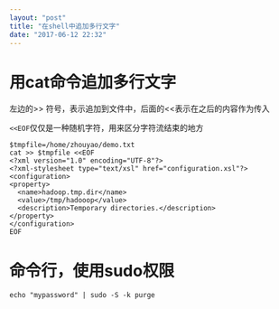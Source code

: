 ```yaml
---
layout: "post"
title: "在shell中追加多行文字"
date: "2017-06-12 22:32"
---
```


# 用cat命令追加多行文字
左边的>> 符号，表示追加到文件中，后面的<<表示在之后的内容作为传入

`<<EOF`仅仅是一种随机字符，用来区分字符流结束的地方
```shell
$tmpfile=/home/zhouyao/demo.txt
cat >> $tmpfile <<EOF
<?xml version="1.0" encoding="UTF-8"?>
<?xml-stylesheet type="text/xsl" href="configuration.xsl"?>
<configuration>
<property>
  <name>hadoop.tmp.dir</name>
  <value>/tmp/hadooop</value>
  <description>Temporary directories.</description>
</property>
</configuration>
EOF
```
# 命令行，使用sudo权限
`echo "mypassword" | sudo -S -k purge`

